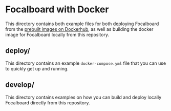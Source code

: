# Focalboard with Docker
This directory contains both example files for both deploying Focalboard from the [prebuilt images on Dockerhub](https://hub.docker.com/r/mattermost/focalboard), as well as building the docker image for Focalboard locally from this repository.

## deploy/
This directory contains an example `docker-compose.yml` file that you can use to quickly get up and running.

## develop/
This directory contains examples on how you can build and deploy locally Focalboard directly from this repository. 
